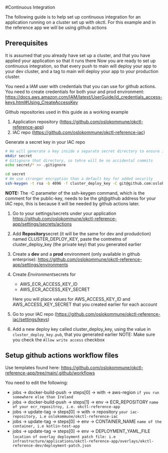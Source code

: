 #Continuous Integration

The following guide is to help set up continuous integration for an application running on a cluster set up with okctl.
For this example and in the reference app we will be using github actions

## Prerequisites

It is assumed that you already have set up a cluster, and that you have applied your application so that it runs there
Now you are ready to set up continuous integration, so that every push to main will deploy your app
to your dev cluster, and a tag to main will deploy your app to your production cluster.

You need a IAM user with credentials that you can use for github actions. You need to create credentials for both your
and prod environment: https://docs.aws.amazon.com/IAM/latest/UserGuide/id_credentials_access-keys.html#Using_CreateAccessKey

Github repositories used in this guide as a working example
1. Application repository (https://github.com/oslokommune/okctl-reference-app)
2. IAC repo (https://github.com/oslokommune/okctl-reference-iac)


Generate a secret key in your IAC repo
```bash
# We will generate a key inside a separate secret directory to ensure it will not get mixed up with anything else
mkdir secret
# Gitignore that directory, so tehre will be no accidental commits
echo secret/* >> .gitignore

cd secret
# We use stronger encryption than a default key for added security
ssh-keygen -t rsa -b 4096 -f cluster_deploy_key -C git@github.com:oslokommune/okctl-reference-iac.git
```

**NOTE:** The -C parameter of the ssh-keygen command, which is the comment for the public-key, needs to be the git@github address for your IAC repo, this is because it will be needed by github actions later.

1. Go to your settings/secrets under your application
https://github.com/oslokommune/okctl-reference-app/settings/secrets/actions

1. Add **Repository**secret (it will be the same for dev and produdction) named CLUSTER_DEPLOY_KEY, paste the contnetns of
cluster_deploy_key (the private key) that you generated earlier

1. Create a **dev** and a **prod** environment (only available in github enterprise):
https://github.com/oslokommune/okctl-reference-app/settings/environments

1. Create *Environment*secrets for
   * AWS_ECR_ACCESS_KEY_ID
   * AWS_ECR_ACCESS_KEY_SECRET

    Here you will place values for AWS_ACCESS_KEY_ID and AWS_ACCESS_KEY_SECRET that you created earlier for each account
1. Go to your IAC repo (https://github.com/oslokommune/okctl-reference-iac/settings/keys)
1. Add a new deploy key called cluster_deploy_key, using the value in `cluster_deploy_key.pub`, that you generated earlier NOTE: Make sure you check the `Allow write access` checkbox

## Setup github actions workflow files

Use templates found here: https://github.com/oslokommune/okctl-reference-app/tree/main/.github/workflows

You need to edit the following:

* jobs -> docker-build-push -> steps[0] -> with -> aws-region `if you run somewhere else than Ireland`
* jobs -> docker-build-push -> steps[1] -> env -> ECR_REPOSITORY `name of your ecr_repositroy, i.e. okctl-reference-app`
* jobs -> update-tag -> steps[0] -> with -> repository `your iac-repository, i.e oslokommune/okctl-reference-iac`
* jobs -> update-tag -> steps[0] -> env -> CONTAINER_NAME `name of the container, i.e kotlin-test-app`
* jobs -> update-tag -> steps[0] -> env -> DEPLOYMENT_YAML_FILE `location of overlay deployment patch file: i.e infrastructure/applications/okctl-reference-app/overlays/okctl-reference-dev/deployment-patch.json`


